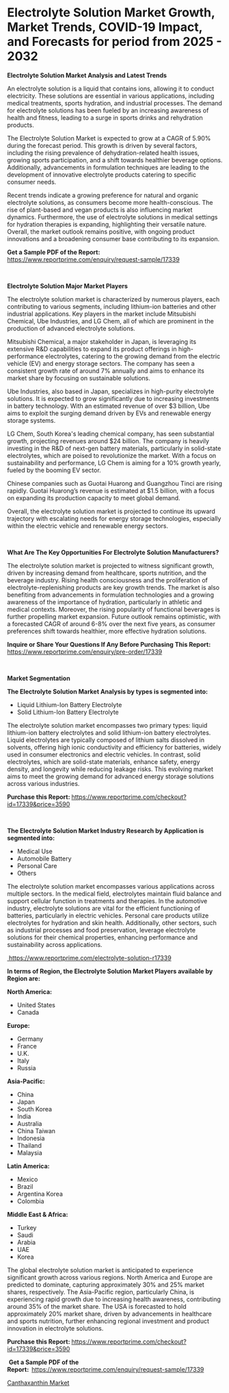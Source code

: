 <p><h1>Electrolyte Solution Market Growth, Market Trends, COVID-19 Impact, and Forecasts for period from 2025 - 2032</h1></p><p><strong>Electrolyte Solution Market Analysis and Latest Trends</strong></p>
<p><p>An electrolyte solution is a liquid that contains ions, allowing it to conduct electricity. These solutions are essential in various applications, including medical treatments, sports hydration, and industrial processes. The demand for electrolyte solutions has been fueled by an increasing awareness of health and fitness, leading to a surge in sports drinks and rehydration products.</p><p>The Electrolyte Solution Market is expected to grow at a CAGR of 5.90% during the forecast period. This growth is driven by several factors, including the rising prevalence of dehydration-related health issues, growing sports participation, and a shift towards healthier beverage options. Additionally, advancements in formulation techniques are leading to the development of innovative electrolyte products catering to specific consumer needs.</p><p>Recent trends indicate a growing preference for natural and organic electrolyte solutions, as consumers become more health-conscious. The rise of plant-based and vegan products is also influencing market dynamics. Furthermore, the use of electrolyte solutions in medical settings for hydration therapies is expanding, highlighting their versatile nature. Overall, the market outlook remains positive, with ongoing product innovations and a broadening consumer base contributing to its expansion.</p></p>
<p><strong>Get a Sample PDF of the Report:&nbsp;</strong> <a href="https://www.reportprime.com/enquiry/request-sample/17339?utm_campaign=2925&utm_medium=2&utm_source=Github&utm_content=ia&utm_term=18032025&utm_id=electrolyte-solution">https://www.reportprime.com/enquiry/request-sample/17339</a></p>
<p>&nbsp;</p>
<p><strong>Electrolyte Solution Major Market Players</strong></p>
<p><p>The electrolyte solution market is characterized by numerous players, each contributing to various segments, including lithium-ion batteries and other industrial applications. Key players in the market include Mitsubishi Chemical, Ube Industries, and LG Chem, all of which are prominent in the production of advanced electrolyte solutions.</p><p>Mitsubishi Chemical, a major stakeholder in Japan, is leveraging its extensive R&D capabilities to expand its product offerings in high-performance electrolytes, catering to the growing demand from the electric vehicle (EV) and energy storage sectors. The company has seen a consistent growth rate of around 7% annually and aims to enhance its market share by focusing on sustainable solutions.</p><p>Ube Industries, also based in Japan, specializes in high-purity electrolyte solutions. It is expected to grow significantly due to increasing investments in battery technology. With an estimated revenue of over $3 billion, Ube aims to exploit the surging demand driven by EVs and renewable energy storage systems.</p><p>LG Chem, South Korea's leading chemical company, has seen substantial growth, projecting revenues around $24 billion. The company is heavily investing in the R&D of next-gen battery materials, particularly in solid-state electrolytes, which are poised to revolutionize the market. With a focus on sustainability and performance, LG Chem is aiming for a 10% growth yearly, fueled by the booming EV sector.</p><p>Chinese companies such as Guotai Huarong and Guangzhou Tinci are rising rapidly. Guotai Huarong’s revenue is estimated at $1.5 billion, with a focus on expanding its production capacity to meet global demand.</p><p>Overall, the electrolyte solution market is projected to continue its upward trajectory with escalating needs for energy storage technologies, especially within the electric vehicle and renewable energy sectors.</p></p>
<p>&nbsp;</p>
<p><strong>What Are The Key Opportunities For Electrolyte Solution Manufacturers?</strong></p>
<p><p>The electrolyte solution market is projected to witness significant growth, driven by increasing demand from healthcare, sports nutrition, and the beverage industry. Rising health consciousness and the proliferation of electrolyte-replenishing products are key growth trends. The market is also benefiting from advancements in formulation technologies and a growing awareness of the importance of hydration, particularly in athletic and medical contexts. Moreover, the rising popularity of functional beverages is further propelling market expansion. Future outlook remains optimistic, with a forecasted CAGR of around 6-8% over the next five years, as consumer preferences shift towards healthier, more effective hydration solutions.</p></p>
<p><strong>Inquire or Share Your Questions If Any Before Purchasing This Report:</strong> <a href="https://www.reportprime.com/enquiry/pre-order/17339?utm_campaign=2925&utm_medium=2&utm_source=Github&utm_content=ia&utm_term=18032025&utm_id=electrolyte-solution">https://www.reportprime.com/enquiry/pre-order/17339</a></p>
<p>&nbsp;</p>
<p><strong>Market Segmentation</strong></p>
<p><strong>The Electrolyte Solution Market Analysis by types is segmented into:</strong></p>
<p><ul><li>Liquid Lithium-Ion Battery Electrolyte</li><li>Solid Lithium-Ion Battery Electrolyte</li></ul></p>
<p><p>The electrolyte solution market encompasses two primary types: liquid lithium-ion battery electrolytes and solid lithium-ion battery electrolytes. Liquid electrolytes are typically composed of lithium salts dissolved in solvents, offering high ionic conductivity and efficiency for batteries, widely used in consumer electronics and electric vehicles. In contrast, solid electrolytes, which are solid-state materials, enhance safety, energy density, and longevity while reducing leakage risks. This evolving market aims to meet the growing demand for advanced energy storage solutions across various industries.</p></p>
<p><strong>Purchase this Report:&nbsp;</strong><a href="https://www.reportprime.com/checkout?id=17339&price=3590&utm_campaign=2925&utm_medium=2&utm_source=Github&utm_content=ia&utm_term=18032025&utm_id=electrolyte-solution">https://www.reportprime.com/checkout?id=17339&price=3590</a></p>
<p>&nbsp;</p>
<p><strong>The Electrolyte Solution Market Industry Research by Application is segmented into:</strong></p>
<p><ul><li>Medical Use</li><li>Automobile Battery</li><li>Personal Care</li><li>Others</li></ul></p>
<p><p>The electrolyte solution market encompasses various applications across multiple sectors. In the medical field, electrolytes maintain fluid balance and support cellular function in treatments and therapies. In the automotive industry, electrolyte solutions are vital for the efficient functioning of batteries, particularly in electric vehicles. Personal care products utilize electrolytes for hydration and skin health. Additionally, other sectors, such as industrial processes and food preservation, leverage electrolyte solutions for their chemical properties, enhancing performance and sustainability across applications.</p></p>
<p><a href="https://www.reportprime.com/electrolyte-solution-r17339?utm_campaign=2925&utm_medium=2&utm_source=Github&utm_content=ia&utm_term=18032025&utm_id=electrolyte-solution">&nbsp;https://www.reportprime.com/electrolyte-solution-r17339</a></p>
<p><strong>In terms of Region, the Electrolyte Solution Market Players available by Region are:</strong></p>
<p>
    <p> <strong> North America: </strong>
        <ul>
            <li>United States</li>
            <li>Canada</li>
        </ul>
        </p> 
    <p> <strong> Europe: </strong>
        <ul>
            <li>Germany</li>
            <li>France</li>
            <li>U.K.</li>
            <li>Italy</li>
            <li>Russia</li>
        </ul>
        </p> 
    <p> <strong> Asia-Pacific: </strong>
        <ul>
            <li>China</li>
            <li>Japan</li>
            <li>South Korea</li>
            <li>India</li>
            <li>Australia</li>
            <li>China Taiwan</li>
            <li>Indonesia</li>
            <li>Thailand</li>
            <li>Malaysia</li>
        </ul>
        </p> 
    <p> <strong> Latin America: </strong>
        <ul>
            <li>Mexico</li>
            <li>Brazil</li>
            <li>Argentina Korea</li>
            <li>Colombia</li>
        </ul>
        </p> 
    <p> <strong> Middle East & Africa: </strong>
        <ul>
            <li>Turkey</li>
            <li>Saudi</li>
            <li>Arabia</li>
            <li>UAE</li>
            <li>Korea</li>
        </ul>
    </p>
    </p>
<p><p>The global electrolyte solution market is anticipated to experience significant growth across various regions. North America and Europe are predicted to dominate, capturing approximately 30% and 25% market shares, respectively. The Asia-Pacific region, particularly China, is experiencing rapid growth due to increasing health awareness, contributing around 35% of the market share. The USA is forecasted to hold approximately 20% market share, driven by advancements in healthcare and sports nutrition, further enhancing regional investment and product innovation in electrolyte solutions.</p></p>
<p><strong>Purchase this Report: </strong><a href="https://www.reportprime.com/checkout?id=17339&price=3590&utm_campaign=2925&utm_medium=2&utm_source=Github&utm_content=ia&utm_term=18032025&utm_id=electrolyte-solution">https://www.reportprime.com/checkout?id=17339&price=3590</a></p>
<p>&nbsp;<strong>Get a Sample PDF of the Report:&nbsp;&nbsp;</strong><a href="https://www.reportprime.com/enquiry/request-sample/17339?utm_campaign=2925&utm_medium=2&utm_source=Github&utm_content=ia&utm_term=18032025&utm_id=electrolyte-solution">https://www.reportprime.com/enquiry/request-sample/17339</a></p>
<p><strong></strong></p>
<p><p><a href="https://github.com/mathastilley812967/Market-Research-Report-List-1/blob/main/canthaxanthin-market.md?utm_campaign=2925&utm_medium=2&utm_source=Github&utm_content=ia&utm_term=18032025&utm_id=electrolyte-solution">Canthaxanthin Market</a></p></p>